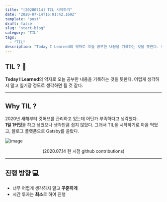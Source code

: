 ```yaml
---
title: "[20200714] TIL 시작하기"
date: "2020-07-14T16:01:42.169Z"
template: "post"
draft: false
slug: "start-blog"
category: "TIL"
tags:
  - "TIL"
description: "Today I Learned의 약자로 오늘 공부한 내용을 기록하는 것을 뜻한다. 어렵게 생각하지 말고 일기장 정도로 생각하면 될 것 같다."
---
```


## TIL ? 👀

**Today I Learned**의 약자로 오늘 공부한 내용을 기록하는 것을 뜻한다.
어렵게 생각하지 말고 일기장 정도로 생각하면 될 것 같다.

---

## Why TIL ?

2020년 새해부터 깃허브를 관리하고 있는데 어딘가 부족하다고 생각했다.  
**1일 1커밋**을 하고 싶었으나 생각만큼 쉽지 않았다. 그래서 TIL을 시작하기로 마음 먹었고, 블로그 플랫폼으로 Gatsby를 골랐다.

![image](https://user-images.githubusercontent.com/46131688/87387215-35d7c980-c5dd-11ea-9cb9-5f769614aa0b.png)

<center>(2020.07.14 현 시점 github contributions)</center>

---

## 진행 방향 💻

- 너무 어렵게 생각하지 말고 **꾸준하게**
- 시간 투자는 **최소**로 하여 진행
